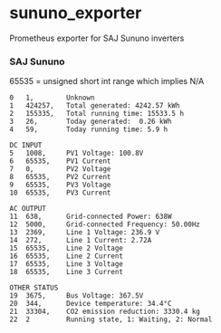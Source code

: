 # sununo_exporter
Prometheus exporter for SAJ Sununo inverters


### SAJ Sununo

65535 = unsigned short int range which implies N/A 

    0   1,        Unknown
    1   424257,   Total generated: 4242.57 kWh
    2   155335,   Total running time: 15533.5 h
    3   26,       Today generated:  0.26 kWh
    4   59,       Today running time: 5.9 h
    
    DC INPUT
    5   1008,     PV1 Voltage: 100.8V
    6   65535,    PV1 Current
    7   0,        PV2 Voltage
    8   65535,    PV2 Current
    9   65535,    PV3 Voltage
    10  65535,    PV3 Current
    
    AC OUTPUT
    11  638,      Grid-connected Power: 638W
    12  5000,     Grid-connected Frequency: 50.00Hz
    13  2369,     Line 1 Voltage: 236.9 V
    14  272,      Line 1 Current: 2.72A
    15  65535,    Line 2 Voltage
    16  65535,    Line 2 Current
    17  65535,    Line 3 Voltage
    18  65535,    Line 3 Current
    
    OTHER STATUS
    19  3675,     Bus Voltage: 367.5V
    20  344,      Device temperature: 34.4°C
    21  33304,    CO2 emission reduction: 3330.4 kg
    22  2         Running state, 1: Waiting, 2: Normal
